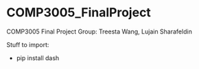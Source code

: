 # COMP3005_FinalProject
COMP3005 Final Project 
Group: Treesta Wang, Lujain Sharafeldin

Stuff to import:
- pip install dash
